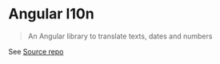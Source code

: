 # Angular l10n

> An Angular library to translate texts, dates and numbers

See [Source repo](https://github.com/robisim74/angular-l10n)

